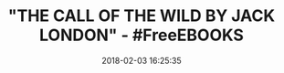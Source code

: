 ---
title: '"THE CALL OF THE WILD BY JACK LONDON" - #FreeEBOOKS'
name: The Call of the Wild
date: '2018-02-03 16:25:35'
buy_now: >-
  https://www.amazon.com/Call-Wild-Jack-London-ebook/dp/B079G9DPKJ?SubscriptionId=AKIAIA5RBQIWQVTCUEUQ&tag=coldcutdeals-20&linkCode=xm2&camp=2025&creative=165953&creativeASIN=B079G9DPKJ
description_markdown: |-
  The Call of the Wild

   
tweet_id_str: '959825202057285632'
price: ''
you_save: ''
asin: B079G9DPKJ
image: 'https://images-na.ssl-images-amazon.com/images/I/417WJpjM9pL.jpg'

---